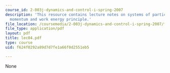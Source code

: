 ```yaml
---
course_id: 2-003j-dynamics-and-control-i-spring-2007
description: 'This resource contains lecture notes on systems of particles: angular
  momentum and work energy principle.'
file_location: /coursemedia/2-003j-dynamics-and-control-i-spring-2007/f624f0292a89d7d7fe1a66f0d2551eb5_lec04.pdf
file_type: application/pdf
layout: pdf
title: lec04.pdf
type: course
uid: f624f0292a89d7d7fe1a66f0d2551eb5

---
```

None